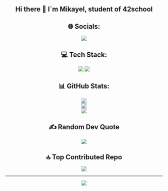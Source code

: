 <div align="center">

## Hi there 👋 I`m Mikayel, student of 42school

## 🌐 Socials:
<a href="https://linkedin.com/in/www.linkedin.com/in/mikayel-yolchyan">
    <img src="https://img.shields.io/badge/LinkedIn-%230077B5.svg?logo=linkedin&logoColor=white">
</a>

## 💻 Tech Stack:
<img src="https://img.shields.io/badge/c-%2300599C.svg?style=for-the-badge&logo=c&logoColor=white">
<img src="https://img.shields.io/badge/-Arduino-00979D?style=for-the-badge&logo=Arduino&logoColor=white">

<h2>📊 GitHub Stats:</h2>
<img src="https://github-readme-stats.vercel.app/api?username=mikayelyolchyan&theme=github_dark_dimmed&hide_border=false&include_all_commits=true&count_private=false"><br/>
<img src="https://github-readme-streak-stats.herokuapp.com/?user=mikayelyolchyan&theme=github_dark_dimmed&hide_border=false"><br/>
<img src="https://github-readme-stats.vercel.app/api/top-langs/?username=mikayelyolchyan&theme=github_dark_dimmed&hide_border=false&include_all_commits=true&count_private=false&layout=compact">

<h2>✍️ Random Dev Quote</h2>
<img src="https://quotes-github-readme.vercel.app/api?type=horizontal&theme=dark">

<h2>🔝 Top Contributed Repo</h2>
<img src="https://github-contributor-stats.vercel.app/api?username=mikayelyolchyan&limit=5&theme=github_dark_dimmed&combine_all_yearly_contributions=true">

---
<img src="https://visitcount.itsvg.in/api?id=mikayelyolchyan&icon=0&color=0">

</div>

<!-- Proudly created with GPRM ( https://gprm.itsvg.in ) -->


